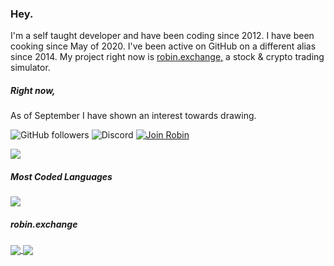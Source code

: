 ### Hey.
I'm a self taught developer and have been coding since 2012. I have been cooking since May of 2020.
I've been active on GitHub on a different alias since 2014.
My project right now is [robin.exchange,](https://robin.exchange/) a stock & crypto trading simulator.

##### Right now,
As of September I have shown an interest towards drawing.

![GitHub followers](https://img.shields.io/github/followers/ro-m-an?style=social)
![Discord](https://img.shields.io/discord/751469608615280670)
[![Join Robin](https://img.shields.io/badge/join-robin-orange)](https://robin.exchange/)

<a href="https://github.com/anuraghazra/github-readme-stats">
  <img align="center" src="https://github-readme-stats.anuraghazra1.vercel.app/api?username=romdotdog&show_icons=true&include_all_commits=true&theme=dark"/>
</a>

##### Most Coded Languages
<a href="https://github.com/anuraghazra/github-readme-stats">
  <img align="center" src="https://github-readme-stats.anuraghazra1.vercel.app/api/top-langs/?username=romdotdog&layout=compact&theme=dark" />
</a>

##### robin.exchange

<a href="https://github.com/robin-exchange/static">
  <img align="center" src="https://github-readme-stats.anuraghazra1.vercel.app/api/pin/?username=robin-exchange&repo=static&theme=dark" />
</a>    

<a href="https://github.com/robin-exchange/server">
  <img align="center" src="https://github-readme-stats.anuraghazra1.vercel.app/api/pin/?username=robin-exchange&repo=server&theme=dark" />
</a>

